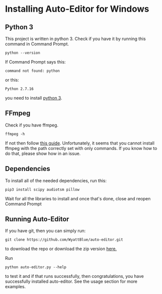 # Installing Auto-Editor for Windows
## Python 3
This project is written in python 3. Check if you have it by running this command in Command Prompt.
```terminal
python --version
```

If Command Prompt says this:

```terminal
command not found: python
```

or this:
```terminal
Python 2.7.16
```

you need to install [python 3](https://www.python.org/downloads/).

## FFmpeg
Check if you have ffmpeg.

```terminal
ffmpeg -h
```

If not then follow [this guide](https://www.wikihow.com/Install-FFmpeg-on-Windows). Unfortunately, it seems that you cannot install ffmpeg with the path correctly set with only commands. If you know how to do that, please show how in an issue.


## Dependencies
To install all of the needed dependencies, run this:
```terminal
pip3 install scipy audiotsm pillow
```

Wait for all the libraries to install and once that's done, close and reopen Command Prompt

## Running Auto-Editor

If you have git, then you can simply run:
```terminal
git clone https://github.com/WyattBlue/auto-editor.git
```

to download the repo or download the zip version [here.](https://github.com/WyattBlue/auto-editor/archive/master.zip)

Run
```terminal
python auto-editor.py --help
```
to test it and if that runs successfully, then congratulations, you have successfully installed auto-editor. See the usage section for more examples.
